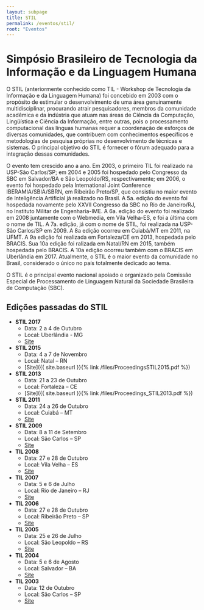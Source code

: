 ```yaml
---
layout: subpage
title: STIL
permalink: /eventos/stil/
root: "Eventos"
---
```


# Simpósio Brasileiro de Tecnologia da Informação e da Linguagem Humana

O STIL (anteriormente conhecido como TIL - Workshop de Tecnologia da
Informação e da Linguagem Humana) foi concebido em 2003 com o
propósito de estimular o desenvolvimento de uma área genuinamente
multidisciplinar, procurando atrair pesquisadores, membros da
comunidade acadêmica e da indústria que atuam nas áreas de Ciência da
Computação, Lingüística e Ciência da Informação, entre outras, pois o
processamento computacional das línguas humanas requer a coordenação
de esforços de diversas comunidades, que contribuem com conhecimentos
específicos e metodologias de pesquisa próprias no desenvolvimento de
técnicas e sistemas. O principal objetivo do STIL é fornecer o fórum
adequado para a integração dessas comunidades.

O evento tem crescido ano a ano. Em 2003, o primeiro TIL foi realizado
na USP-São Carlos/SP; em 2004 e 2005 foi hospedado pelo Congresso da
SBC em Salvador/BA e São Leopoldo/RS, respectivamente; em 2006, o
evento foi hospedado pela International Joint Conference
IBERAMIA/SBIA/SBRN, em Ribeirão Preto/SP, que consistiu no maior
evento de Inteligência Artificial já realizado no Brasil. A 5a. edição
do evento foi hospedada novamente pelo XXVII Congresso da SBC no Rio
de Janeiro/RJ, no Instituto Militar de Engenharia-IME. A 6a. edição do
evento foi realizado em 2008 juntamente com o Webmedia, em Vila
Velha-ES, e foi a última com o nome de TIL. A 7a. edição, já com o
nome de STIL, foi realizada na USP-São Carlos/SP em 2009. A 8a edição
ocorreu em Cuiabá/MT em 2011, na UFMT. A 9a edição foi realizada em
Fortaleza/CE em 2013, hospedada pelo BRACIS. Sua 10a edição foi
ralizada em Natal/RN em 2015, também hospedada pelo BRACIS. A 10a
edição ocorreu também com o BRACIS em Uberlândia em 2017. Atualmente,
o STIL é o maior evento da comunidade no Brasil, considerado o único
no país totalmente dedicado ao tema.

O STIL é o principal evento nacional apoiado e organizado pela
Comissão Especial de Processamento de Linguagem Natural da Sociedade
Brasileira de Computação (SBC).
 

## Edições passadas do STIL

* __STIL 2017__
	* Data: 2 a 4 de Outubro
	* Local: Uberlândia - MG
	* [Site](http://www.bracis2017.ufu.br/stil-symposium-information-and-human-language-technology)
* __STIL 2015__
	* Data: 4 a 7 de Novembro
	* Local: Natal – RN
	* [Site]({{ site.baseurl }}{% link /files/ProceedingsSTIL2015.pdf %})
* __STIL 2013__
	* Data: 21 a 23 de Outubro
	* Local: Fortaleza – CE
	* [Site]({{ site.baseurl }}{% link /files/Proceedings_STIL2013.pdf %})
* __STIL 2011__
	* Data: 24 a 26 de Outubro
	* Local: Cuiabá – MT
	* [Site](http://www.nilc.icmc.usp.br/til/stil2011_English/index.html)
* __STIL 2009__
	* Data: 8 a 11 de Setembro
	* Local: São Carlos – SP
	* [Site](http://www.nilc.icmc.usp.br/til/stil2009_English/index.html)
* __TIL 2008__ 
	* Data: 27 e 28 de Outubro
	* Local: Vila Velha – ES
	* [Site](http://www.nilc.icmc.usp.br/til/til2008/index.htm)
* __TIL 2007__
	* Data: 5 e 6 de Julho
	* Local: Rio de Janeiro – RJ
	* [Site](http://www.nilc.icmc.usp.br/til/til2007/index.htm)
* __TIL 2006__
	* Data: 27 e 28 de Outubro
	* Local: Ribeirão Preto – SP
	* [Site](http://www.nilc.icmc.usp.br/til/til2006/index.htm)
* __TIL 2005__
	* Data: 25 e 26 de Julho
	* Local: São Leopoldo – RS
	* [Site](http://www.nilc.icmc.usp.br/til/til2005/index.htm)
* __TIL 2004__
	* Data: 5 e 6 de Agosto
	* Local: Salvador – BA
	* [Site](http://www.nilc.icmc.usp.br/til/til2004/index.htm)
* __TIL 2003__
	* Data: 12 de Outubro
	* Local: São Carlos – SP
	* [Site](http://www.nilc.icmc.usp.br/til/til2003/index.htm)
